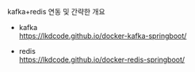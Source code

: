 kafka+redis 연동 및 간략한 개요

- kafka  
https://lkdcode.github.io/docker-kafka-springboot/

- redis  
https://lkdcode.github.io/docker-redis-springboot/